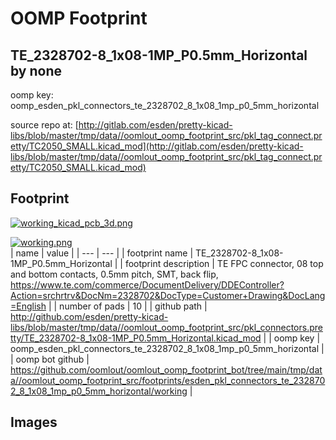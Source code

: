 # OOMP Footprint  
## TE_2328702-8_1x08-1MP_P0.5mm_Horizontal  by none  
  
oomp key: oomp_esden_pkl_connectors_te_2328702_8_1x08_1mp_p0_5mm_horizontal  
  
source repo at: [http://gitlab.com/esden/pretty-kicad-libs/blob/master/tmp/data//oomlout_oomp_footprint_src/pkl_tag_connect.pretty/TC2050_SMALL.kicad_mod](http://gitlab.com/esden/pretty-kicad-libs/blob/master/tmp/data//oomlout_oomp_footprint_src/pkl_tag_connect.pretty/TC2050_SMALL.kicad_mod)  
## Footprint  
  
[![working_kicad_pcb_3d.png](working_kicad_pcb_3d_600.png)](working_kicad_pcb_3d.png)  
  
[![working.png](working_600.png)](working.png)  
| name | value | 
| --- | --- | 
| footprint name | TE_2328702-8_1x08-1MP_P0.5mm_Horizontal | 
| footprint description | TE FPC connector, 08 top and bottom contacts, 0.5mm pitch, SMT, back flip, https://www.te.com/commerce/DocumentDelivery/DDEController?Action=srchrtrv&DocNm=2328702&DocType=Customer+Drawing&DocLang=English | 
| number of pads | 10 | 
| github path | http://github.com/esden/pretty-kicad-libs/blob/master/tmp/data//oomlout_oomp_footprint_src/pkl_connectors.pretty/TE_2328702-8_1x08-1MP_P0.5mm_Horizontal.kicad_mod | 
| oomp key | oomp_esden_pkl_connectors_te_2328702_8_1x08_1mp_p0_5mm_horizontal | 
| oomp bot github | https://github.com/oomlout/oomlout_oomp_footprint_bot/tree/main/tmp/data//oomlout_oomp_footprint_src/footprints/esden_pkl_connectors_te_2328702_8_1x08_1mp_p0_5mm_horizontal/working | 
## Images  
